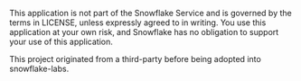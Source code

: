 This application is not part of the Snowflake Service and is governed by the terms in LICENSE, unless expressly agreed to in writing.  You use this application at your own risk, and Snowflake has no obligation to support your use of this application.

This project originated from a third-party before being adopted into snowflake-labs.
